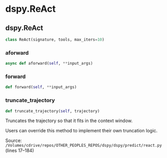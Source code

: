 # dspy.ReAct

## dspy.ReAct

```python
class ReAct(signature, tools, max_iters=10)
```

### aforward

```python
async def aforward(self, **input_args)
```

### forward

```python
def forward(self, **input_args)
```

### truncate_trajectory

```python
def truncate_trajectory(self, trajectory)
```

Truncates the trajectory so that it fits in the context window.

Users can override this method to implement their own truncation logic.

Source: `/Volumes/cdrive/repos/OTHER_PEOPLES_REPOS/dspy/dspy/predict/react.py` (lines 17–184)


